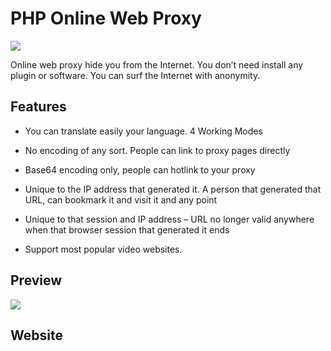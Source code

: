 PHP Online Web Proxy
====================

![](https://cdn.nicheoffice.web.tr/image/1172169776_.jpg)

Online web proxy hide you from the Internet. You don’t need install any plugin or software. You can surf the Internet with anonymity.

Features
--------

*   You can translate easily your language.
4 Working Modes

*   No encoding of any sort. People can link to proxy pages directly
*   Base64 encoding only, people can hotlink to your proxy
*   Unique to the IP address that generated it. A person that generated that URL, can bookmark it and visit it and any point
*   Unique to that session and IP address – URL no longer valid anywhere when that browser session that generated it ends

*   Support most popular video websites.

Preview
-------

![](https://cdn.nicheoffice.web.tr/image/1583667250_.png)

**Website**
----------
